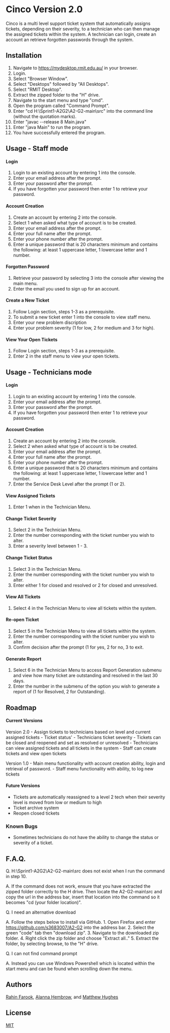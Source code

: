# Cinco Version 2.0

Cinco is a multi level support ticket system that automatically assigns tickets, depending on their severity, to a technician who can then manage the assigned tickets within the system. A technician can login, create an account an retrieve forgotten passwords through the system. 

## Installation
1. Navigate to https://mydesktop.rmit.edu.au/ in your browser.
2. Login.
3. Select "Browser Window".
4. Select "Desktops" followed by "All Desktops".
5. Select "RMIT Desktop".
6. Extract the zipped folder to the "H" drive.
7. Navigate to the start menu and type "cmd".
8. Open the program called "Command Prompt".
9. Enter "cd H:\Sprint1-A2G2\A2-G2-main\src" into the command line (without the quotation marks).
10. Enter "javac --release 8 Main.java"
11. Enter "java Main" to run the program.
12. You have successfully entered the program. 

## Usage - Staff mode
#### Login
1. Login to an existing account by entering 1 into the console. 
2. Enter your email address after the prompt.
3. Enter your password after the prompt.
4. If you have forgotten your password then enter 1 to retrieve your password.

#### Account Creation 
1. Create an account by entering 2 into the console.
2. Select 1 when asked what type of account is to be created. 
3. Enter your email address after the prompt.
4. Enter your full name after the prompt.
5. Enter your phone number after the prompt.
6. Enter a unique password that is 20 characters minimum and contains the following: at least 1 uppercase letter, 1 lowercase letter and 1 number. 

#### Forgotten Password
1. Retrieve your password by selecting 3 into the console after viewing the main menu. 
2. Enter the email you used to sign up for an account.

#### Create a New Ticket
1. Follow Login section, steps 1-3 as a prerequisite.
2. To submit a new ticket enter 1 into the console to view staff menu. 
3. Enter your new problem discription
4. Enter your problem severity (1 for low, 2 for medium and 3 for high).

#### View Your Open Tickets
1. Follow Login section, steps 1-3 as a prerequisite.
2. Enter 2 in the staff menu to view your open tickets.

## Usage - Technicians mode
#### Login
1. Login to an existing account by entering 1 into the console. 
2. Enter your email address after the prompt.
3. Enter your password after the prompt.
4. If you have forgotten your password then enter 1 to retrieve your password.

#### Account Creation 
1. Create an account by entering 2 into the console.
2. Select 2 when asked what type of account is to be created. 
3. Enter your email address after the prompt.
4. Enter your full name after the prompt.
5. Enter your phone number after the prompt.
6. Enter a unique password that is 20 characters minimum and contains the following: at least 1 uppercase letter, 1 lowercase letter and 1 number. 
7. Enter the Service Desk Level after the prompt (1 or 2).

#### View Assigned Tickets
1. Enter 1 when in the Technician Menu.

#### Change Ticket Severity
1. Select 2 in the Technician Menu.
2. Enter the number corresponding with the ticket number you wish to alter. 
3. Enter a severity level between 1 - 3.

#### Change Ticket Status 
1. Select 3 in the Technician Menu.
2. Enter the number corresponding with the ticket number you wish to alter.
3. Enter either 1 for closed and resolved or 2 for closed and unresolved.

#### View All Tickets
1. Select 4 in the Technician Menu to view all tickets within the system.

#### Re-open Ticket
1. Select 5 in the Technician Menu to view all tickets within the system.
2. Enter the number corresponding with the ticket number you wish to alter.
3. Confirm decision after the prompt (1 for yes, 2 for no, 3 to exit.

#### Generate Report
1. Select 6 in the Technician Menu to access Report Generation submenu and view how many ticket are outstanding and resolved in the last 30 days.
2. Enter the number in the submenu of the option you wish to generate a report of (1 for Resolved, 2 for Outstanding).



## Roadmap
#### Current Versions

Version 2.0 - Assign tickets to technicians based on level and current assigned tickets
            - Ticket status'
            - Technicians ticket severity 
            - Tickets can be closed and reopened and set as resolved or unresolved
            - Technicians can view assigned tickets and all tickets in the system
            - Staff can create tickets and view open tickets

Version 1.0 - Main menu functionality with account creation ability, login and retrieval of password. 
            - Staff menu functionality with ability, to log new tickets

#### Future Versions
- Tickets are automatically reassigned to a level 2 tech when their severity level is moved from low or medium to high
- Ticket archive system
- Reopen closed tickets 

### Known Bugs
- Sometimes technicians do not have the ability to change the status or severity of a ticket.

## F.A.Q.
Q. H:\Sprint1-A2G2\A2-G2-main\src does not exist when I run the command in step 10.

A. If the command does not work, ensure that you have extracted the zipped folder correctly to the H drive. Then locate the A2-G2-main\src and copy the url in the address bar, insert that location into the command so it becomes "cd (your folder location)". 

Q. I need an alternative download

A. Follow the steps below to install via GitHub.
            1. Open Firefox and enter https://github.com/s3683007/A2-G2 into the address bar. 
            2. Select the green "code" tab then "download zip".
            3. Navigate to the downloaded zip folder.
            4. Right click the zip folder and choose "Extract all.."
            5. Extract the folder, by selecting browse, to the "H" drive.

Q. I can not find command prompt

A. Instead you can use Windows Powershell which is located within the start menu and can be found when scrolling down the menu.

## Authors
[Rahin Farook](https://github.com/RahinF), [Alanna Hembrow](https://github.com/s3683007), and [Matthew Hughes](https://github.com/s3816641)

## License
[MIT](https://choosealicense.com/licenses/mit/)
